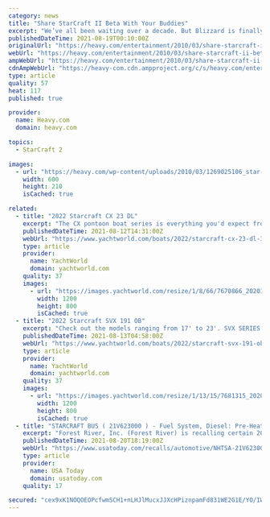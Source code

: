 ```yaml
---
category: news
title: "Share StarCraft II Beta With Your Buddies"
excerpt: "We’ve all been waiting over a decade. But Blizzard is finally releasing a few more StarCraft 2: Wings of Liberty multiplayer beta keys for the original testers to share with their friends ..."
publishedDateTime: 2021-08-19T00:10:00Z
originalUrl: "https://heavy.com/entertainment/2010/03/share-starcraft-ii-beta-with-your-buddies/"
webUrl: "https://heavy.com/entertainment/2010/03/share-starcraft-ii-beta-with-your-buddies/"
ampWebUrl: "https://heavy.com/entertainment/2010/03/share-starcraft-ii-beta-with-your-buddies/amp/"
cdnAmpWebUrl: "https://heavy-com.cdn.ampproject.org/c/s/heavy.com/entertainment/2010/03/share-starcraft-ii-beta-with-your-buddies/amp/"
type: article
quality: 57
heat: 117
published: true

provider:
  name: Heavy.com
  domain: heavy.com

topics:
  - StarCraft 2

images:
  - url: "https://heavy.com/wp-content/uploads/2010/03/1269025106_star-craft-2.jpg?quality=65&strip=all"
    width: 600
    height: 210
    isCached: true

related:
  - title: "2022 Starcraft CX 23 DL"
    excerpt: "The CX pontoon boat series is everything you'd expect from Starcraft. With countless layouts and options to choose from, you're sure to find the perfect pontoon boat for you at a value you can afford. Take a look for yourself. RELAX ON THE WATER THE CX ..."
    publishedDateTime: 2021-08-12T14:31:00Z
    webUrl: "https://www.yachtworld.com/boats/2022/starcraft-cx-23-dl-3865137/"
    type: article
    provider:
      name: YachtWorld
      domain: yachtworld.com
    quality: 37
    images:
      - url: "https://images.yachtworld.com/resize/1/8/66/7670866_20201127113016100_1_XLARGE.jpg?f=/1/8/66/7670866_20201127113016100_1_XLARGE.jpg&w=1200&h=800&t=1628276139000"
        width: 1200
        height: 800
        isCached: true
  - title: "2022 Starcraft SVX 191 OB"
    excerpt: "Check out the models ranging from 17' to 23'. SVX SERIES BY STARCRAFT THE ALL-NEW SVX SERIES PROVES THAT FUN ON THE WATER DOESN'T HAVE TO COME WITH A BIG PRICE TAG. SVX COMES LOADED WITH VALUE, INCLUDING FEATURES LIKE A FOUR-SPEAKER STEREO, A BIMINI TOP ..."
    publishedDateTime: 2021-08-13T04:58:00Z
    webUrl: "https://www.yachtworld.com/boats/2022/starcraft-svx-191-ob-3865809/"
    type: article
    provider:
      name: YachtWorld
      domain: yachtworld.com
    quality: 37
    images:
      - url: "https://images.yachtworld.com/resize/1/13/15/7681315_20201208084602365_1_XLARGE.jpg?f=/1/13/15/7681315_20201208084602365_1_XLARGE.jpg&w=1200&h=800&t=1628532314000"
        width: 1200
        height: 800
        isCached: true
  - title: "STARCRAFT BUS ( 21V623000 ) - Fuel System, Diesel: Pre-Heater"
    excerpt: "Forest River, Inc. (Forest River) is recalling certain 2017-2018 Starcraft Allstar XL transit buses equipped with Cummins B6.7 diesel engines. The electric fuel heater within the fuel module may overheat, causing plastic in the fuel heater to melt and ..."
    publishedDateTime: 2021-08-20T18:19:00Z
    webUrl: "https://www.usatoday.com/recalls/automotive/NHTSA-21V623000/"
    type: article
    provider:
      name: USA Today
      domain: usatoday.com
    quality: 17

secured: "cex9xK1NOQOEOPcfwmSCH1+nLHJlMucxJJXcHPiznpamFd831WE2G1E/YO/IWOXeUVT5OdEFrbIb4TZhfRO3C5ok9B7KUlSBhmxlCQBU5pix3UOaEfwDXOqd2nzBDlzQnlagQcSX/UsQnvyqKbDHcvMnJdXyIL0gs1DROsuN+HsvUNUALr+isJ2Gb4ZpPxeEOx4QbmhASDn5O/V3hWBVIH6z+YTsZt6VyeXAbftxSjBvhqN8d2jywtBwxb083WuaT1JV4gtBkc/IeiDrCVPc0zf4Mjb/oOB/a0f7EAJWvnxqSnM1PfmKmi1gKeF8QJUgdyIDsaF6LXwaaj+BX3kNnzgMkVTmjpYxfHKYGQBlpUk=;YKkBg4SRKdUaQmZzc92HRA=="
---
```



